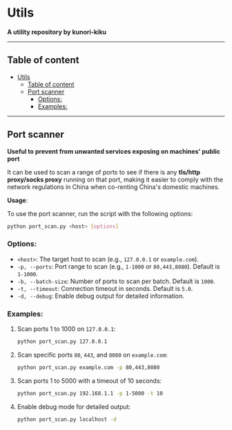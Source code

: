 # Utils
**A utility repository by kunori-kiku**

---

## Table of content
- [Utils](#utils)
  - [Table of content](#table-of-content)
  - [Port scanner](#port-scanner)
    - [Options:](#options)
    - [Examples:](#examples)

---
## Port scanner
**Useful to prevent from unwanted services exposing on machines' public port**

It can be used to scan a range of ports to see if there is any **tls/http proxy/socks proxy** running on that port, making it easier to comply with the network regulations in China when co-renting China's domestic machines.

**Usage**:

To use the port scanner, run the script with the following options:

```bash
python port_scan.py <host> [options]
```

### Options:
- `<host>`: The target host to scan (e.g., `127.0.0.1` or `example.com`).
- `-p, --ports`: Port range to scan (e.g., `1-1000` or `80,443,8080`). Default is `1-1000`.
- `-b, --batch-size`: Number of ports to scan per batch. Default is `1000`.
- `-t, --timeout`: Connection timeout in seconds. Default is `5.0`.
- `-d, --debug`: Enable debug output for detailed information.

### Examples:
1. Scan ports 1 to 1000 on `127.0.0.1`:
   ```bash
   python port_scan.py 127.0.0.1
   ```

2. Scan specific ports `80`, `443`, and `8080` on `example.com`:
   ```bash
   python port_scan.py example.com -p 80,443,8080
   ```

3. Scan ports 1 to 5000 with a timeout of 10 seconds:
   ```bash
   python port_scan.py 192.168.1.1 -p 1-5000 -t 10
   ```

4. Enable debug mode for detailed output:
   ```bash
   python port_scan.py localhost -d
   ```
